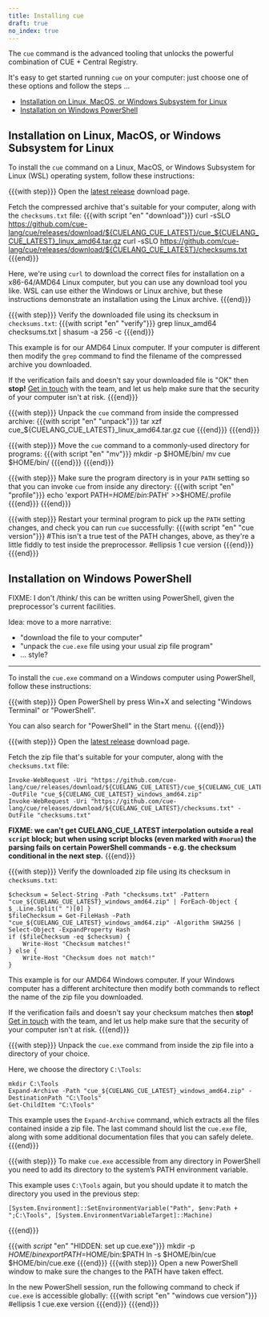```yaml
---
title: Installing cue
draft: true
no_index: true
---
```


The `cue` command is the advanced tooling that unlocks the powerful combination
of CUE + Central Registry.

It's easy to get started running `cue` on your computer: just choose one of
these options and follow the steps ...

- [Installation on Linux, MacOS, or Windows Subsystem for Linux](#installation-on-linux-macos-or-windows-subsystem-for-linux)
- [Installation on Windows PowerShell](#installation-on-windows-powershell)

## Installation on Linux, MacOS, or Windows Subsystem for Linux

To install the `cue` command on a Linux, MacOS, or Windows Subsystem for Linux
(WSL) operating system, follow these instructions:

{{{with step}}}
Open the [latest release](https://github.com/cue-lang/cue/releases/latest)
download page.

Fetch the compressed archive that's suitable for your computer, along with the
`checksums.txt` file:
{{{with script "en" "download"}}}
curl -sSLO https://github.com/cue-lang/cue/releases/download/${CUELANG_CUE_LATEST}/cue_${CUELANG_CUE_LATEST}_linux_amd64.tar.gz
curl -sSLO https://github.com/cue-lang/cue/releases/download/${CUELANG_CUE_LATEST}/checksums.txt
{{{end}}}

Here, we're using `curl` to download the correct files for installation on a
x86-64/AMD64 Linux computer, but you can use any download tool you like.
WSL can use either the Windows or Linux archive, but these instructions
demonstrate an installation using the Linux archive.
{{{end}}}

{{{with step}}}
Verify the downloaded file using its checksum in `checksums.txt`:
{{{with script "en" "verify"}}}
grep linux_amd64 checksums.txt | shasum -a 256 -c
{{{end}}}

This example is for our AMD64 Linux computer. If your computer is different
then modify the `grep` command to find the filename of the compressed archive
you downloaded.

If the verification fails and doesn't say your downloaded file is "OK" then **stop!**
[Get in touch](#TODO) with the team, and let us help make sure that the
security of your computer isn't at risk.
{{{end}}}

{{{with step}}}
Unpack the `cue` command from inside the compressed archive:
{{{with script "en" "unpack"}}}
tar xzf cue_${CUELANG_CUE_LATEST}_linux_amd64.tar.gz cue
{{{end}}}
{{{end}}}

{{{with step}}}
Move the `cue` command to a commonly-used directory for programs:
{{{with script "en" "mv"}}}
mkdir -p $HOME/bin/
mv cue $HOME/bin/
{{{end}}}
{{{end}}}

{{{with step}}}
Make sure the program directory is in your `PATH` setting so that you can
invoke `cue` from inside any directory:
{{{with script "en" "profile"}}}
echo 'export PATH=$HOME/bin:$PATH' >>$HOME/.profile
{{{end}}}
{{{end}}}

{{{with step}}}
Restart your terminal program to pick up the `PATH` setting changes, and check
you can run `cue` successfully:
{{{with script "en" "cue version"}}}
#This isn't a true test of the PATH changes, above, as they're a little fiddly to test inside the preprocessor.
#ellipsis 1
cue version
{{{end}}}
{{{end}}}

## Installation on Windows PowerShell

FIXME: I don't /think/ this can be written using PowerShell, given the
preprocessor's current facilities.

Idea: move to a more narrative:
- "download the file to your computer"
- "unpack the `cue.exe` file using your usual zip file program"
- ... style?

---

<!--
These instructions are adapted from a ChatGPT response to the following prompt,
modified to match the presentation, style, and flow of the previous section:

  Please give me step by step instructions for a Windows computer running PowerShell, explaining:
  - how to download the zip file at
	https://github.com/cue-lang/cue/releases/download/v0.11.1/cue_v0.11.1_windows_amd64.zip
	that contains a command-line tool called "cue.exe"
  - how to download the "checksums.txt" file from
	https://github.com/cue-lang/cue/releases/download/v0.11.1/checksums.txt
    that contains the SHA256 checksum of several files including the zip file
  - how to check the SHA256 checksum of the downloaded zip file
  - how to unpack the "cue.exe" tool
  - how to persistently add the tool to the PowerShell's path setting so that
    "cue.exe" can be invoked from any directory.
-->

To install the `cue.exe` command on a Windows computer using PowerShell, follow
these instructions:

{{{with step}}}
Open PowerShell by press Win+X and selecting "Windows Terminal" or "PowerShell".

You can also search for "PowerShell" in the Start menu.
{{{end}}}

{{{with step}}}
Open the [latest release](https://github.com/cue-lang/cue/releases/latest)
download page.

Fetch the zip file that's suitable for your computer, along with the
`checksums.txt` file:
```text { title="TERMINAL" type="terminal"  }
Invoke-WebRequest -Uri "https://github.com/cue-lang/cue/releases/download/${CUELANG_CUE_LATEST}/cue_${CUELANG_CUE_LATEST}_windows_amd64.zip" -OutFile "cue_${CUELANG_CUE_LATEST}_windows_amd64.zip"
Invoke-WebRequest -Uri "https://github.com/cue-lang/cue/releases/download/${CUELANG_CUE_LATEST}/checksums.txt" -OutFile "checksums.txt"
```

**FIXME: we can't get CUELANG_CUE_LATEST interpolation outside a real `script`
block; but when using script blocks (even marked with `#norun`) the parsing
fails on certain PowerShell commands - e.g. the checksum conditional in the
next step.**
{{{end}}}

{{{with step}}}
Verify the downloaded zip file using its checksum in `checksums.txt`:

```text { title="TERMINAL" type="terminal"  }
$checksum = Select-String -Path "checksums.txt" -Pattern "cue_${CUELANG_CUE_LATEST}_windows_amd64.zip" | ForEach-Object { $_.Line.Split(" ")[0] }
$fileChecksum = Get-FileHash -Path "cue_${CUELANG_CUE_LATEST}_windows_amd64.zip" -Algorithm SHA256 | Select-Object -ExpandProperty Hash
if ($fileChecksum -eq $checksum) {
    Write-Host "Checksum matches!"
} else {
    Write-Host "Checksum does not match!"
}
```

This example is for our AMD64 Windows computer. If your Windows computer has a
different architecture then modify both commands to reflect the name of the zip
file you downloaded.

If the verification fails and doesn't say your checksum matches then **stop!**
[Get in touch](#TODO) with the team, and let us help make sure that the
security of your computer isn't at risk.
{{{end}}}

{{{with step}}}
Unpack the `cue.exe` command from inside the zip file into a directory of your
choice.

Here, we choose the directory `C:\Tools`:

```text { title="TERMINAL" type="terminal"  }
mkdir C:\Tools
Expand-Archive -Path "cue_${CUELANG_CUE_LATEST}_windows_amd64.zip" -DestinationPath "C:\Tools"
Get-ChildItem "C:\Tools"
```

This example uses the `Expand-Archive` command, which extracts all the files
contained inside a zip file. The last command should list the `cue.exe` file,
along with some additional documentation files that you can safely delete.
{{{end}}}

{{{with step}}}
To make `cue.exe` accessible from any directory in PowerShell you need to add
its directory to the system’s PATH environment variable.

This example uses `C:\Tools` again, but you should update it to match the
directory you used in the previous step:
```text { title="TERMINAL" type="terminal"  }
[System.Environment]::SetEnvironmentVariable("Path", $env:Path + ";C:\Tools", [System.EnvironmentVariableTarget]::Machine)
```
{{{end}}}

{{{with _script_ "en" "HIDDEN: set up cue.exe"}}}
mkdir -p $HOME/bin
export PATH=$HOME/bin:$PATH
ln -s $HOME/bin/cue $HOME/bin/cue.exe
{{{end}}}
{{{with step}}}
Open a new PowerShell window to make sure the changes to the PATH have taken
effect.

In the new PowerShell session, run the following command to check if `cue.exe`
is accessible globally:
{{{with script "en" "windows cue version"}}}
#ellipsis 1
cue.exe version
{{{end}}}
{{{end}}}
